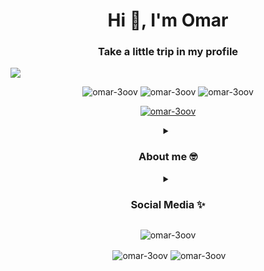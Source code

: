 <h1 align="center">Hi 👋, I'm Omar</h1>
<h3 align="center">Take a little trip in my profile</h3>
<img align="center" src="https://i.imgur.com/cfLe76k.png" />

<p align="center"> <img src="https://komarev.com/ghpvc/?username=omar-3oov&label=Profile%20views&color=0e75b6&style=for-the-badge" alt="omar-3oov" />
  
<img src="https://img.shields.io/github/followers/omar-3oov?color=black&label=omar-3oov&logo=github&logoColor=black&style=for-the-badge" alt="omar-3oov"/>
  
<img src="https://img.shields.io/twitter/follow/indraohtsutsuki?color=informational&label=%40IndraOhtsutsuki&logo=twitter&style=for-the-badge" alt="omar-3oov"/>

</p>

<p align="center"> <a href="https://github.com/ryo-ma/github-profile-trophy"><img src="https://github-profile-trophy.vercel.app/?username=omar-3oov&theme=onedark" alt="omar-3oov" /></a> </p>

<details align="center">
<summary><h3> About me 🤓 </h3></summary>
  <div> 
    <h5>⬩ 🌱 <span> My characteristics: </span> Learner, Innovator, Patient anything to develop my knowledge and skills!</h5>
    <h5>⬩ ⚡ Why programming? I've watching my father successing being a computer engineering and i did get my goals from this point where am going to be better and continue my dad journey of being success with life but different name, story, timeline~!  :< </h5>
    <h5>⬩ 🖼 Hobbies: Gaming, designing, learn languages </h5>
  </div>
    
<img href="https://anilist.co/user/Sasukey/" src="https://img.shields.io/static/v1?label=%E2%80%8E&message=AniList&logo=anilist&style=for-the-badge&color=blue" alt="anilist" />
  
 <details>
  <summary><h3>⚙ Languages Currently knowledged:</h3></summary>
  <img href="https://www.java.com" src="https://img.shields.io/static/v1?label=%E2%80%8E&message=Java&logo=java&style=for-the-badge&logoColor=blue&color=informational" alt="java" />
  <img href="https://kotlinlang.org" src="https://img.shields.io/static/v1?label=%E2%80%8E&message=Kotlin&logo=kotlin&style=for-the-badge&color=B284BE" alt="kotlin" /> 
  </p>
 </details>
  
 <details>
  <summary><h3>📚 Languages Currently Learning:</h3></summary>
  <img href="https://kotlinlang.org" src="https://img.shields.io/static/v1?label=%E2%80%8E&message=Kotlin&logo=kotlin&style=for-the-badge&color=B284BE" alt="kotlin" /> 
  </p>
 </details>
    
 <details>
  <summary><h3>📚 Want To Learn:</h3></summary>
  <img href="https://vaadin.com" src="https://img.shields.io/static/v1?label=%E2%80%8E&message=Vaadin&logo=vaadin&style=for-the-badge&color=informational" alt="vaadin" /> 
  
  <img href="https://www.javascript.com" src="https://img.shields.io/static/v1?label=%E2%80%8E&message=JavaScript&logo=javascript&style=for-the-badge&color=FCDC00" alt="java script" />
  </p>
 </details>
  
</details>

<details align="center">
  <summary><h3>Social Media ✨</h3></summary>
<h3>🤙 My contacts:</h3>
<p>
<a href="https://twitter.com/indraohtsutsoki" target="blank"><img align="center" src="https://img.shields.io/static/v1?label=Twitter&message=@IndraOhtsutsuki&logo=twitter&style=for-the-badge&color=blue" alt="indraohtsutsoki"/></a>
<a href="https://stackoverflow.com/users/19056719" target="blank"><img align="center" src="https://img.shields.io/static/v1?label=Stack%20Overflow&message=omar%20ibrahim&logo=stackoverflow&style=for-the-badge&color=orange" alt="19056719"/></a>
<a href="https://instagram.com/amr_uwu" target="blank"><img align="center" src="https://img.shields.io/static/v1?label=Instagram&message=amr_uwu&logo=instagram&style=for-the-badge&color=red" alt="amr_uwu" /></a>
<a target="blank"><img align="center" src="https://img.shields.io/static/v1?label=Discord&message=Indra%234646&logo=discord&style=for-the-badge&color=blue" alt="Indra#4646" /></a>
</p>
</details>

<p align="center"><img align="center" src="https://github-readme-stats.vercel.app/api/top-langs?username=omar-3oov&show_icons=true&locale=en&layout=compact&theme=onedark" alt="omar-3oov" /></p>

<p align="center">&nbsp;<img align="center" src="https://github-readme-stats.vercel.app/api?username=omar-3oov&show_icons=true&locale=en&theme=onedark" alt="omar-3oov" />
<img align="center" src="https://github-readme-streak-stats.herokuapp.com/?user=omar-3oov&theme=onedark" alt="omar-3oov" /></p>

<!---
OMAR-3OOV/OMAR-3OOV is a ✨ special ✨ repository because its `README.md` (this file) appears on your GitHub profile.
You can click the Preview link to take a look at your changes.
--->

